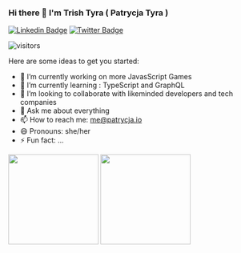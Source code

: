 ### Hi there 👋 I'm Trish Tyra ( Patrycja Tyra )

[![Linkedin Badge](https://img.shields.io/badge/-LinkedIn-0e76a8?style=flat-square&logo=Linkedin&logoColor=white)](https://linkedin.com/in/gapur-kassym)
[![Twitter Badge](https://img.shields.io/badge/-Twitter-00acee?style=flat-square&logo=Twitter&logoColor=white)](https://twitter.com/GKassym)

![visitors](https://visitor-badge.glitch.me/badge?page_id=patrycja-io.patrycja-io)

Here are some ideas to get you started:

- 🔭 I’m currently working on more JavasScript Games 
- 🌱 I’m currently learning : TypeScript and GraphQL
- 👯 I’m looking to collaborate with likeminded developers and tech companies
- 💬 Ask me about everything 
- 📫 How to reach me: me@patrycja.io
- 😄 Pronouns: she/her
- ⚡ Fun fact: ...

<p><img height="180em" src="https://github-readme-stats.vercel.app/api?username=patrycja-io&show_icons=true&hide_border=true&&count_private=true&include_all_commits=true" />
<img height="180em" src="https://github-readme-stats.vercel.app/api/top-langs/?username=patrycja-io&exclude_repo=KNN-Image-Classification&show_icons=true&hide_border=true&layout=compact&langs_count=8"/>
  </p>
